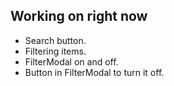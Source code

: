 ## Working on right now ##
- Search button.
- Filtering items.
- FilterModal on and off.
- Button in FilterModal to turn it off.